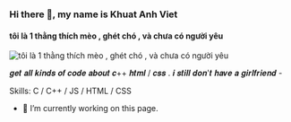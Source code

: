 ### Hi there 👋, my name is Khuat Anh Viet
#### tôi là 1 thằng thích mèo , ghét chó , và chưa có người yêu
![tôi là 1 thằng thích mèo , ghét chó , và chưa có người yêu](https://gifburg.com/images/gifs/cat/webp/0018.webp)


𝒈𝒆𝒕 𝒂𝒍𝒍 𝒌𝒊𝒏𝒅𝒔 𝒐𝒇 𝒄𝒐𝒅𝒆 𝒂𝒃𝒐𝒖𝒕 𝒄++ 𝒉𝒕𝒎𝒍 / 𝒄𝒔𝒔 . 𝒊 𝒔𝒕𝒊𝒍𝒍 𝒅𝒐𝒏'𝒕 𝒉𝒂𝒗𝒆 𝒂 𝒈𝒊𝒓𝒍𝒇𝒓𝒊𝒆𝒏𝒅 -

Skills: C / C++ / JS / HTML / CSS

- 🔭 I’m currently working on this page. 





